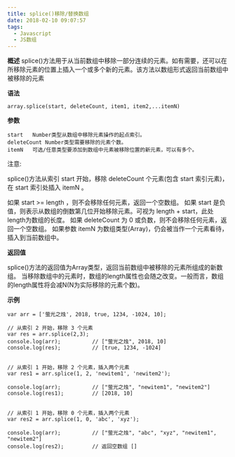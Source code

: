 ```yaml
---
title: splice()移除/替换数组
date: 2018-02-10 09:07:57
tags:
  - Javascript
  - JS数组
---
```



**概述**
splice()方法用于从当前数组中移除一部分连续的元素。如有需要，还可以在所移除元素的位置上插入一个或多个新的元素。该方法以数组形式返回当前数组中被移除的元素

**语法**

```
array.splice(start, deleteCount, item1, item2,...itemN)
```

**参数**

```
start	Number类型从数组中移除元素操作的起点索引。
deleteCount	Number类型需要移除的元素个数。
itemN	可选/任意类型要添加到数组中元素被移除位置的新元素，可以有多个。

```
注意:

splice()方法从索引 start 开始，移除 deleteCount 个元素(包含 start 索引元素)，在 start 索引处插入 itemN 。

如果 start >= length ，则不会移除任何元素，返回一个空数组。
如果 start 是负值，则表示从数组的倒数第几位开始移除元素。可视为 length + start，此处length为数组的长度。
如果 deleteCount 为 0 或负数，则不会移除任何元素，返回一个空数组。
如果参数 itemN 为数组类型(Array)，仍会被当作一个元素看待，插入到当前数组中。

**返回值**

splice()方法的返回值为Array类型，返回当前数组中被移除的元素所组成的新数组。
当移除数组中的元素时，数组的length属性也会随之改变。一般而言，数组的length属性将会减N(N为实际移除的元素个数)。

**示例**

```
var arr = ['萤光之烛', 2018, true, 1234, -1024, 10];

// 从索引 2 开始，移除 3 个元素
var res = arr.splice(2,3);
console.log(arr);          // ["萤光之烛", 2018, 10] 
console.log(res);          // [true, 1234, -1024]


// 从索引 1 开始，移除 2 个元素，插入两个元素
var res1 = arr.splice(1, 2, 'newitem1', 'newitem2');

console.log(arr);          // ["萤光之烛", "newitem1", "newitem2"] 
console.log(res1);         // [2018, 10]


// 从索引 1 开始，移除 0 个元素，插入两个元素
var res2 = arr.splice(1, 0, 'abc', 'xyz');

console.log(arr);          // ["萤光之烛", "abc", "xyz", "newitem1", "newitem2"]        
console.log(res2);         // 返回空数组 []
```